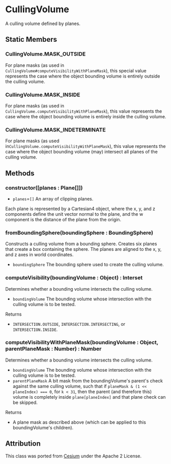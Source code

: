 # CullingVolume

A culling volume defined by planes.

## Static Members

### CullingVolume.MASK_OUTSIDE

For plane masks (as used in `CullingVolume#computeVisibilityWithPlaneMask`), this special value represents the case where the object bounding volume is entirely outside the culling volume.

### CullingVolume.MASK_INSIDE

For plane masks (as used in `CullingVolume.computeVisibilityWithPlaneMask`), this value represents the case where the object bounding volume is entirely inside the culling volume.

### CullingVolume.MASK_INDETERMINATE

For plane masks (as used in`CullingVolume.computeVisibilityWithPlaneMask`), this value represents the case where the object bounding volume (may) intersect all planes of the culling volume.

## Methods

### constructor([planes : Plane[]])

- `planes`=`[]` An array of clipping planes.

Each plane is represented by a Cartesian4 object, where the x, y, and z components define the unit vector normal to the plane, and the w component is the distance of the plane from the origin.

### fromBoundingSphere(boundingSphere : BoundingSphere)

Constructs a culling volume from a bounding sphere. Creates six planes that create a box containing the sphere. The planes are aligned to the x, y, and z axes in world coordinates.

- `boundingSphere` The bounding sphere used to create the culling volume.

### computeVisibility(boundingVolume : Object) : Interset

Determines whether a bounding volume intersects the culling volume.

- `boundingVolume` The bounding volume whose intersection with the culling volume is to be tested.

Returns

- `INTERSECTION.OUTSIDE`, `INTERSECTION.INTERSECTING`, or `INTERSECTION.INSIDE`.

### computeVisibilityWithPlaneMask(boundingVolume : Object, parentPlaneMask : Number) : Number

Determines whether a bounding volume intersects the culling volume.

- `boundingVolume` The bounding volume whose intersection with the culling volume is to be tested.
- `parentPlaneMask` A bit mask from the boundingVolume's parent's check against the same culling volume, such that if `planeMask & (1 << planeIndex) === 0`, for `k < 31`, then the parent (and therefore this) volume is completely inside `plane[planeIndex]` and that plane check can be skipped.

Returns

- A plane mask as described above (which can be applied to this boundingVolume's children).

## Attribution

This class was ported from [Cesium](https://github.com/AnalyticalGraphicsInc/cesium) under the Apache 2 License.
